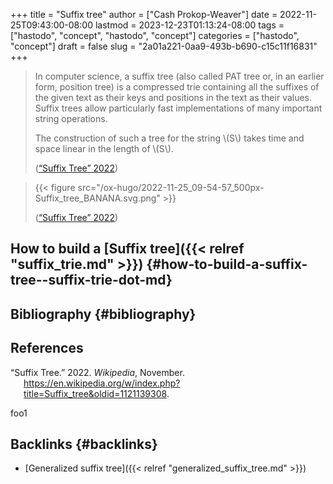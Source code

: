 +++
title = "Suffix tree"
author = ["Cash Prokop-Weaver"]
date = 2022-11-25T09:43:00-08:00
lastmod = 2023-12-23T01:13:24-08:00
tags = ["hastodo", "concept", "hastodo", "concept"]
categories = ["hastodo", "concept"]
draft = false
slug = "2a01a221-0aa9-493b-b690-c15c11f16831"
+++

> In computer science, a suffix tree (also called PAT tree or, in an earlier form, position tree) is a compressed trie containing all the suffixes of the given text as their keys and positions in the text as their values. Suffix trees allow particularly fast implementations of many important string operations.
>
> The construction of such a tree for the string \\(S\\) takes time and space linear in the length of \\(S\\).
>
> (<a href="#citeproc_bib_item_1">“Suffix Tree” 2022</a>)

<!--quoteend-->

> {{< figure src="/ox-hugo/2022-11-25_09-54-57_500px-Suffix_tree_BANANA.svg.png" >}}
>
> (<a href="#citeproc_bib_item_1">“Suffix Tree” 2022</a>)


## How to build a [Suffix tree]({{< relref "suffix_trie.md" >}}) {#how-to-build-a-suffix-tree--suffix-trie-dot-md}


## Bibliography {#bibliography}

## References

<style>.csl-entry{text-indent: -1.5em; margin-left: 1.5em;}</style><div class="csl-bib-body">
  <div class="csl-entry"><a id="citeproc_bib_item_1"></a>“Suffix Tree.” 2022. <i>Wikipedia</i>, November. <a href="https://en.wikipedia.org/w/index.php?title=Suffix_tree&oldid=1121139308">https://en.wikipedia.org/w/index.php?title=Suffix_tree&#38;oldid=1121139308</a>.</div>
</div>

foo1


## Backlinks {#backlinks}

-   [Generalized suffix tree]({{< relref "generalized_suffix_tree.md" >}})
